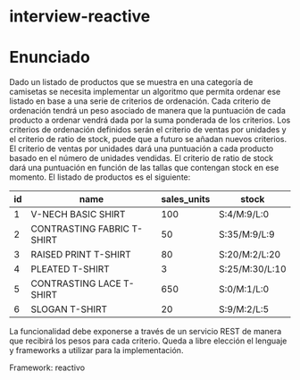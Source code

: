 # interview-reactive

# Enunciado

Dado un listado de productos que se muestra en una categoría de camisetas se necesita implementar un algoritmo que permita ordenar ese listado en base a una serie de criterios de ordenación. Cada criterio de ordenación tendrá un peso asociado de manera que la puntuación de cada producto a ordenar vendrá dada por la suma ponderada de los criterios.
Los criterios de ordenación definidos serán el criterio de ventas por unidades y el criterio de ratio de stock, puede que a futuro se añadan nuevos criterios.
El criterio de ventas por unidades dará una puntuación a cada producto basado en el número de unidades vendidas.
El criterio de ratio de stock dará una puntuación en función de las tallas que contengan stock en ese momento.
El listado de productos es el siguiente:
 
 id | name | sales_units | stock
--- | --- | --- | ---
1 | V-NECH BASIC SHIRT | 100 | S:4/M:9/L:0
2 | CONTRASTING FABRIC T-SHIRT | 50 | S:35/M:9/L:9
3 | RAISED PRINT T-SHIRT  | 80 | S:20/M:2/L:20
4 | PLEATED T-SHIRT | 3 | S:25/M:30/L:10
5 | CONTRASTING LACE T-SHIRT | 650 | S:0/M:1/L:0
6 | SLOGAN T-SHIRT | 20 | S:9/M:2/L:5

La funcionalidad debe exponerse a través de un servicio REST de manera que recibirá los pesos para cada criterio.
Queda a libre elección el lenguaje y frameworks a utilizar para la implementación.

Framework: reactivo
